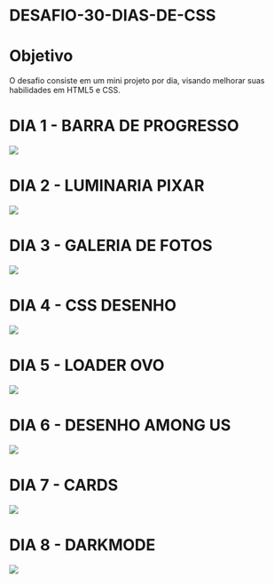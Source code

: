 # DESAFIO-30-DIAS-DE-CSS
# Objetivo
O desafio consiste em um mini projeto por dia, visando melhorar suas habilidades em HTML5 e CSS.
# DIA 1 - BARRA DE PROGRESSO
![](https://media.giphy.com/media/SDPghRQueKfSDjxkJl/giphy.gif)

# DIA 2 - LUMINARIA PIXAR
![](https://media.giphy.com/media/SQUZCeOYE9GrTFkWNM/giphy.gif)

# DIA 3 - GALERIA DE FOTOS
![](https://media.giphy.com/media/wUKeIDsCkHmYYgfPHH/giphy.gif)

# DIA 4 - CSS DESENHO
![](https://media.giphy.com/media/Y9snRSWYaPybpkpYFH/giphy.gif)

# DIA 5 - LOADER OVO
![](https://media.giphy.com/media/tngCVkg3ekp40r6ydi/giphy.gif)

# DIA 6 - DESENHO AMONG US
![](https://media.giphy.com/media/yNznezUUjepQJnxdhO/giphy.gif)

# DIA 7 - CARDS
![](https://media.giphy.com/media/eE2IzbhtcJYn7LcFjn/giphy.gif)

# DIA 8 - DARKMODE
![](https://media.giphy.com/media/YqN4iOSKXtIYLRjQLx/giphy.gif)
